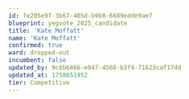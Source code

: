 ```yaml
---
id: fe205e9f-3b67-405d-b9b0-6689edde9ae7
blueprint: yegvote_2025_candidate
title: 'Kate Moffatt'
name: 'Kate Moffatt'
confirmed: true
ward: dropped-out
incumbent: false
updated_by: 9c6b6866-e047-4568-b3f4-71623caf17dd
updated_at: 1758651952
tier: Competitive
---
```

